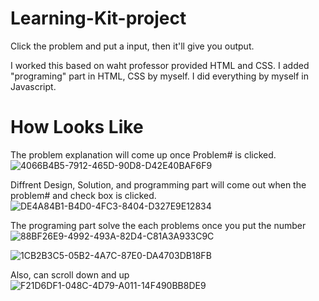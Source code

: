 # Learning-Kit-project
Click the problem and put a input, then it'll give you output.

I worked this based on waht professor provided HTML and CSS.
I added "programing" part in HTML, CSS by myself.
I did everything by myself in Javascript.

# How Looks Like

The problem explanation will come up once Problem# is clicked.
![4066B4B5-7912-465D-90D8-D42E40BAF6F9](https://user-images.githubusercontent.com/84333692/213813141-ae828364-4dd7-4517-8380-b023236d38e3.jpeg)


Diffrent Design, Solution, and programming part will come out when the problem# and check box is clicked.
![DE4A84B1-B4D0-4FC3-8404-D327E9E12834](https://user-images.githubusercontent.com/84333692/213813268-50212e2c-a176-4cff-9486-d795a773013a.jpeg)


The programing part solve the each problems once you put the number
![88BF26E9-4992-493A-82D4-C81A3A933C9C](https://user-images.githubusercontent.com/84333692/213813342-78223cd2-21ca-4837-9ddc-5a87c1a8c403.jpeg)

![1CB2B3C5-05B2-4A7C-87E0-DA4703DB18FB](https://user-images.githubusercontent.com/84333692/213813373-a2cf7195-78dc-4426-91d5-03c59b6c02fe.jpeg)


Also, can scroll down and up
![F21D6DF1-048C-4D79-A011-14F490BB8DE9](https://user-images.githubusercontent.com/84333692/213813411-b78eaa92-9103-4371-8ddf-d904e73cac10.jpeg)

